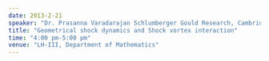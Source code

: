 ```yaml
---
date: 2013-2-21
speaker: "Dr. Prasanna Varadarajan Schlumberger Gould Research, Cambridge"
title: "Geometrical shock dynamics and Shock vortex interaction"
time: "4:00 pm-5:00 pm" 
venue: "LH-III, Department of Mathematics"
---
```


